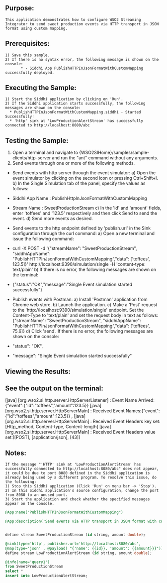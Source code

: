 
## Purpose:
	This application demonstrates how to configure WSO2 Streaming Integrator to send sweet production events via HTTP transport in JSON format using custom mapping.

## Prerequisites:
	1) Save this sample. 
	2) If there is no syntax error, the following message is shown on the console:
	       * - Siddhi App PublishHTTPInJsonFormatWithCustomMapping successfully deployed. 

## Executing the Sample:
	1) Start the Siddhi application by clicking on 'Run'.
	2) If the Siddhi application starts successfully, the following messages are shown on the console:
	  * PublishHTTPInJsonFormatWithCustomMapping.siddhi - Started Successfully!
	  * 'http' sink at 'LowProductionAlertStream' has successfully connected to http://localhost:8080/abc 

## Testing the Sample:
1) Open a terminal and navigate to {WSO2SIHome}/samples/sample-clients/http-server and run the "ant" command without any arguments.
2) Send events through one or more of the following methods.
* Send events with http server through the event simulator:
a) Open the event simulator by clicking on the second icon or pressing Ctrl+Shift+I.
	b) In the Single Simulation tab of the panel, specify the values as follows:
* Siddhi App Name  : PublishHttpInJsonFormatWithCustomMapping
* Stream Name     : SweetProductionStream
c) In the 'id' and 'amount' fields, enter 'toffees' and '123.5' respectively and then click Send to send the event.
d) Send more events as desired.

* Send events to the http endpoint defined by 'publish.url' in the Sink configuration through the curl command:
a) Open a new terminal and issue the following command:
*  curl -X POST -d '{"streamName": "SweetProductionStream", "siddhiAppName": "PublishHTTPInJsonFormatWithCustomMapping","data": ['toffees', 123.5]}' http://localhost:9390/simulation/single -H 'content-type: text/plain'
b) If there is no error, the following messages are shown on the terminal:
*  {"status":"OK","message":"Single Event simulation started successfully"}
	    
* Publish events with Postman:
a) Install 'Postman' application from Chrome web store.
b) Launch the application.
c) Make a 'Post' request to the 'http://localhost:9390/simulation/single' endpoint. Set the Content-Type to 'text/plain' and set the request body in text as follows:
	{"streamName": "SweetProductionStream", "siddhiAppName": "PublishHTTPInJsonFormatWithCustomMapping","data": ['toffees', 75.6]}
d) Click 'send'. If there is no error, the following messages are shown on the console:
*  "status": "OK",
*  "message": "Single Event simulation started successfully"


## Viewing the Results:
## See the output on the terminal:
[java] [org.wso2.si.http.server.HttpServerListener] : Event Name Arrived: {"event":{"id":"toffees","amount":123.5}}
[java] [org.wso2.si.http.server.HttpServerMain] : Received Event Names:{"event":{"id":"toffees","amount":123.5}} ,
[java] [org.wso2.si.http.server.HttpServerMain] : Received Event Headers key set:[Http_method, Content-type, Content-length]
[java] [org.wso2.si.http.server.HttpServerMain] : Received Event Headers value set:[[POST], [application/json], [43]]

## Notes:
	If the message "'HTTP' sink at 'LowProductionAlertStream' has successfully connected to http://localhost:8080/abc" does not appear, it could be due to port 8080 defined in the Siddhi application is already being used by a different program. To resolve this issue, do the following:
	1) Stop this Siddhi application (Click 'Run' on menu bar -> 'Stop').
	2) In this Siddhi application's source configuration, change the port from 8080 to an unused port.
	3) Start the application and check whether the specified messages appear on the console.

```sql
@App:name("PublishHTTPInJsonFormatWithCustomMapping")

@App:description('Send events via HTTP transport in JSON format with custom mapping.')


define stream SweetProductionStream (id string, amount double);

@sink(type='http', publisher.url='http://localhost:8080/abc',
@map(type='json' , @payload( "{'name': {{id}}, 'amount': {{amount}}}")))
define stream LowProductionAlertStream (id string, amount double);

@info(name='query1')
from SweetProductionStream
select *
insert into LowProductionAlertStream;
```